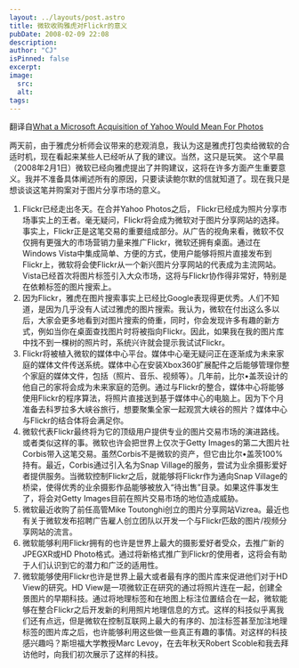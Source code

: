 ```yaml
---
layout: ../layouts/post.astro
title: 微软收购雅虎对Flickr的意义
pubDate: 2008-02-09 22:08
description: 
author: "CJ"
isPinned: false
excerpt: 
image:
  src:
  alt:
tags: 
---
```

翻译自<a href="http://thomashawk.com/2008/02/what-microsoft-acquisition-of-yahoo.html">What a Microsoft Acquisition of Yahoo Would Mean For Photos</a>

两天前，由于雅虎分析师会议带来的悲观消息，我认为这是雅虎打包卖给微软的合适时机，现在看起来某些人已经听从了我的建议。当然，这只是玩笑。 这个早晨（2008年2月1日）微软已经向雅虎提出了并购建议，这将在许多方面产生重要意义。我并不准备具体阐述所有的原因，只要读读鲍尔默的信就知道了。现在我只是想谈谈这笔并购案对于图片分享市场的意义。
<ol>
	<li>Flickr已经走出冬天。在合并Yahoo Photos之后， Flickr已经成为照片分享市场事实上的王者。毫无疑问，Flickr将会成为微软对于图片分享网站的选择。事实上，Flickr正是这笔交易的重要组成部分。从广告的视角来看，微软不仅仅拥有更强大的市场营销力量来推广Flickr，微软还拥有桌面。通过在Windows Vista中集成简单、方便的方式，使用户能够将照片直接发布到Flickr上，微软将会使Flickr从一个新兴图片分享网站的代表成为主流网站。Vista已经首次将图片标签引入大众市场，这将与Flickr协作得非常好，特别是在依赖标签的图片搜索上。</li>
	<li>因为Flickr，雅虎在图片搜索事实上已经比Google表现得更优秀。人们不知道，是因为几乎没有人试过雅虎的图片搜索。我认为，微软在付出这么多以后，大家会更多地看到对图片搜索的倚重，同时，你会发现许多有趣的新方式，例如当你在桌面查找图片时将被指向Flickr。因此，如果我在我的图片库中找不到一棵树的照片时，系统兴许就会提示我试试Flickr。</li>
	<li>Flickr将被植入微软的媒体中心平台。媒体中心毫无疑问正在逐渐成为未来家庭的媒体文件传送系统。媒体中心在安装Xbox360扩展配件之后能够管理你整个家庭的媒体文件，包括（照片、音乐、视频等）。几年前，比尔•盖茨设计的他自己的家将会成为未来家庭的范例。通过与Flickr的整合，媒体中心将能够使用Flickr的程序算法，将照片直接送到基于媒体中心的电脑上。因为下个月准备去科罗拉多大峡谷旅行，想要聚集全家一起观赏大峡谷的照片？媒体中心与Flickr的结合体将会满足你。</li>
	<li>微软代表Flickr最终将为它的顶级用户提供专业的图片交易市场的演进路线。或者类似这样的事。微软也许会把世界上仅次于Getty Images的第二大图片社Corbis带入这笔交易。虽然Corbis不是微软的资产，但它由比尔•盖茨100%持有。最近，Corbis通过引入名为Snap Village的服务，尝试为业余摄影爱好者提供服务。当微软控制Flickr之后，就能够将Flickr作为通向Snap Village的桥梁，使得优秀的业余摄影作品能够被放入“待出售”目录。如果这件事发生了，将会对Getty Images目前在照片交易市场的地位造成威胁。</li>
	<li>微软最近收购了前任高管Mike Toutonghi创立的图片分享网站Vizrea。最近也有关于微软发布招聘广告雇人创立团队以开发一个与Flickr匹敌的图片/视频分享网站的流言。</li>
	<li>微软能够利用Flickr拥有的也许是世界上最大的摄影爱好者受众，去推广新的JPEGXR或HD Photo格式。通过将新格式推广到Flickr的使用者，这将会有助于人们认识到它的潜力和广泛的适用性。</li>
	<li>微软能够使用Flickr也许是世界上最大或者最有序的图片库来促进他们对于HD View的研究。HD View是一项微软正在研究的通过将照片连在一起，创建全景图片的早期科技。通过将地理标签和在地图上标注位置结合在一起，微软能够在整合Flickr之后开发新的利用照片地理信息的方式。这样的科技似乎离我们还有点远，但是微软在控制互联网上最大的有序的、加注标签甚至加注地理标签的图片库之后，也许能够利用这些做一些真正有趣的事情。对这样的科技感兴趣吗？斯坦福大学教授Marc Levoy，在去年秋天Robert Scoble和我去拜访他时，向我们初次展示了这样的科技。</li>
</ol>
